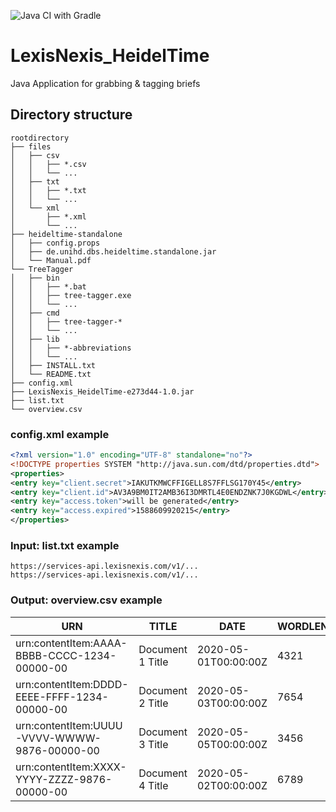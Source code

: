 ![Java CI with Gradle](https://github.com/wolfigster/LexisNexis_HeidelTime/workflows/Java%20CI%20with%20Gradle/badge.svg?branch=master)

# LexisNexis_HeidelTime
Java Application for grabbing &amp; tagging briefs

## Directory structure
```
rootdirectory
├── files
│   ├── csv
│   │   ├── *.csv
│   │   └── ...
│   ├── txt
│   │   ├── *.txt
│   │   └── ...
│   └── xml
│       ├── *.xml
│       └── ...
├── heideltime-standalone
│   ├── config.props
│   ├── de.unihd.dbs.heideltime.standalone.jar
│   └── Manual.pdf
└── TreeTagger
│   ├── bin
│   │   ├── *.bat
│   │   ├── tree-tagger.exe
│   │   └── ...
│   ├── cmd
│   │   ├── tree-tagger-*
│   │   └── ...
│   ├── lib
│   │   ├── *-abbreviations
│   │   └── ...
│   ├── INSTALL.txt
│   └── README.txt
├── config.xml
├── LexisNexis_HeidelTime-e273d44-1.0.jar
├── list.txt
└── overview.csv
```

### config.xml example
```xml
<?xml version="1.0" encoding="UTF-8" standalone="no"?>
<!DOCTYPE properties SYSTEM "http://java.sun.com/dtd/properties.dtd">
<properties>
<entry key="client.secret">IAKUTKMWCFFIGELL8S7FFLSG170Y45</entry>
<entry key="client.id">AV3A9BM0IT2AMB36I3DMRTL4E0ENDZNK7J0KGDWL</entry>
<entry key="access.token">will be generated</entry>
<entry key="access.expired">1588609920215</entry>
</properties>
```

### Input: list.txt example
```
https://services-api.lexisnexis.com/v1/...
https://services-api.lexisnexis.com/v1/...
```

### Output: overview.csv example
|URN|TITLE           |DATE                |WORDLENGTH|DOCUMENT                                                   |
|---|----------------|--------------------|----------|-----------------------------------------------------------|
|urn:contentItem:AAAA-BBBB-CCCC-1234-00000-00|Document 1 Title|2020-05-01T00:00:00Z|4321      |Documents(DocumentId='AAAA-BBBB-CCCC-1234-00000-00')/$value|
|urn:contentItem:DDDD-EEEE-FFFF-1234-00000-00|Document 2 Title|2020-05-03T00:00:00Z|7654      |Documents(DocumentId='DDDD-EEEE-FFFF-1234-00000-00')/$value|
|urn:contentItem:UUUU-VVVV-WWWW-9876-00000-00|Document 3 Title|2020-05-05T00:00:00Z|3456      |Documents(DocumentId='UUUU-VVVV-WWWW-9876-00000-00')/$value|
|urn:contentItem:XXXX-YYYY-ZZZZ-9876-00000-00|Document 4 Title|2020-05-02T00:00:00Z|6789      |Documents(DocumentId='XXXX-YYYY-ZZZZ-9876-00000-00')/$value|
